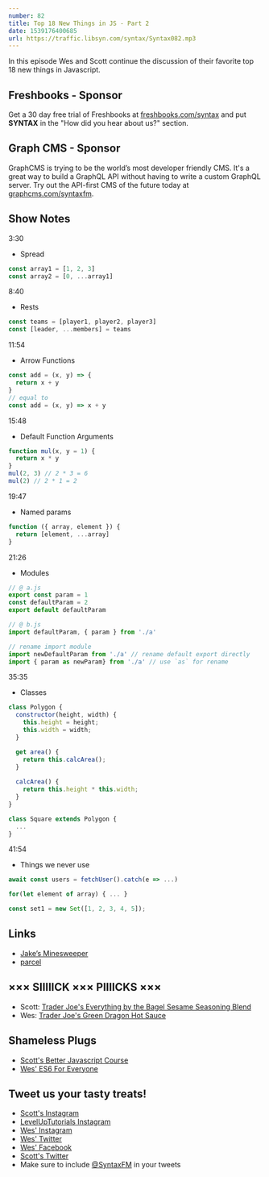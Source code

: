 ```yaml
---
number: 82
title: Top 18 New Things in JS - Part 2
date: 1539176400685
url: https://traffic.libsyn.com/syntax/Syntax082.mp3
---
```


In this episode Wes and Scott continue the discussion of their favorite top 18 new things in Javascript.

## Freshbooks - Sponsor

Get a 30 day free trial of Freshbooks at [freshbooks.com/syntax](https://freshbooks.com/syntax) and put **SYNTAX** in the "How did you hear about us?" section.

## Graph CMS - Sponsor

GraphCMS is trying to be the world’s most developer friendly CMS. It's a great way to build a GraphQL API without having to write a custom GraphQL server. Try out the API-first CMS of the future today at [graphcms.com/syntaxfm](https://graphcms.com/syntaxfm).

## Show Notes

3:30

* Spread
```javascript
const array1 = [1, 2, 3]
const array2 = [0, ...array1]
```

8:40

* Rests
```javascript
const teams = [player1, player2, player3]
const [leader, ...members] = teams
```

11:54

* Arrow Functions
```javascript
const add = (x, y) => {
  return x + y
}
// equal to
const add = (x, y) => x + y
```

15:48

* Default Function Arguments
```javascript
function mul(x, y = 1) {
  return x * y
}
mul(2, 3) // 2 * 3 = 6
mul(2) // 2 * 1 = 2
```

19:47

* Named params
```javascript
function ({ array, element }) {
  return [element, ...array]
}
```

21:26

* Modules
```javascript
// @ a.js
export const param = 1
const defaultParam = 2
export default defaultParam

// @ b.js
import defaultParam, { param } from './a'

// rename import module
import newDefaultParam from './a' // rename default export directly
import { param as newParam} from './a' // use `as` for rename
```

35:35

* Classes
```javascript
class Polygon {
  constructor(height, width) {
    this.height = height;
    this.width = width;
  }

  get area() {
    return this.calcArea();
  }
  
  calcArea() {
    return this.height * this.width;
  }
}

class Square extends Polygon {
  ...
}
```

41:54

* Things we never use
```javascript
await const users = fetchUser().catch(e => ...)

for(let element of array) { ... }

const set1 = new Set([1, 2, 3, 4, 5]);
```

## Links
* [Jake’s Minesweeper](https://twitter.com/jaffathecake/status/1045055482933768194)
* [parcel](https://parceljs.org/)

## ××× SIIIIICK ××× PIIIICKS ×××

* Scott: [Trader Joe's Everything by the Bagel Sesame Seasoning Blend](https://www.amazon.com/Trader-Joes-Everything-Sesame-Seasoning/dp/B06W9N8X9H)
* Wes: [Trader Joe's Green Dragon Hot Sauce](https://www.amazon.com/Trader-Joes-Green-Dragon-Sauce/dp/B014E037TM)

## Shameless Plugs

* [Scott's Better Javascript Course](https://LevelUpTutorials.com/pro)
* [Wes' ES6 For Everyone](https://es6.io/)

## Tweet us your tasty treats!

* [Scott's Instagram](https://www.instagram.com/stolinski/)
* [LevelUpTutorials Instagram](https://www.instagram.com/LevelUpTutorials/)
* [Wes' Instagram](https://www.instagram.com/wesbos/)
* [Wes' Twitter](https://twitter.com/wesbos)
* [Wes' Facebook](https://www.facebook.com/wesbos.developer)
* [Scott's Twitter](https://twitter.com/stolinski)
* Make sure to include [@SyntaxFM](https://twitter.com/SyntaxFM) in your tweets
